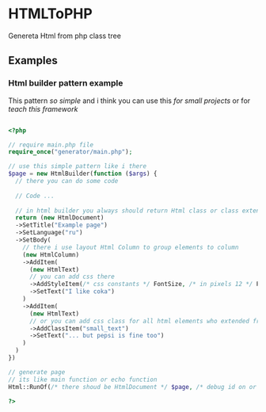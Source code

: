 # HTMLToPHP

Genereta Html from php class tree

## Examples

### Html builder pattern example

This pattern _so simple_ and i think you can use this _for small projects_ or for _teach this framework_

```php

<?php

// require main.php file
require_once("generator/main.php");

// use this simple pattern like i there
$page = new HtmlBuilder(function ($args) {
  // there you can do some code
  
  // Code ...
  
  // in html builder you always should return Html class or class extended from Html class
  return (new HtmlDocument)
  ->SetTitle("Example page")
  ->SetLanguage("ru")
  ->SetBody(
    // there i use layout Html Column to group elements to column
    (new HtmlColumn)
    ->AddItem(
      (new HtmlText)
      // you can add css there
      ->AddStyleItem(/* css constants */ FontSize, /* in pixels 12 */ Px(26))
      ->SetText("I like coka")
    )
    ->AddItem(
      (new HtmlText)
      // or you can add css class for all html elements who extended from HtmlElement
      ->AddClassItem("small_text")
      ->SetText("... but pepsi is fine too")
    )
  )
})

// generate page
// its like main function or echo function
Html::RunOf(/* there shoud be HtmlDocument */ $page, /* debug id on or not */ true)

?>

```
